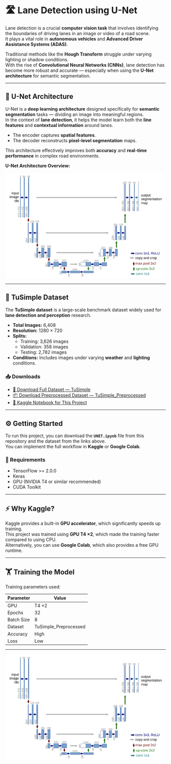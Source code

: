 # 🛣️ Lane Detection using U-Net

Lane detection is a crucial **computer vision task** that involves identifying the boundaries of driving lanes in an image or video of a road scene.  
It plays a vital role in **autonomous vehicles** and **Advanced Driver Assistance Systems (ADAS)**.  

Traditional methods like the **Hough Transform** struggle under varying lighting or shadow conditions.  
With the rise of **Convolutional Neural Networks (CNNs)**, lane detection has become more robust and accurate — especially when using the **U-Net architecture** for semantic segmentation.

---

## 🧠 U-Net Architecture

U-Net is a **deep learning architecture** designed specifically for **semantic segmentation** tasks — dividing an image into meaningful regions.  
In the context of **lane detection**, it helps the model learn both the **line features** and **contextual information** around lanes.

- The encoder captures **spatial features**.
- The decoder reconstructs **pixel-level segmentation** maps.

This architecture effectively improves both **accuracy** and **real-time performance** in complex road environments.

**U-Net Architecture Overview:**

![image alt](images/UNet.png)

---

## 🚗 TuSimple Dataset

The **TuSimple dataset** is a large-scale benchmark dataset widely used for **lane detection and perception** research.

- **Total Images:** 6,408  
- **Resolution:** 1280 × 720  
- **Splits:**  
  - Training: 3,626 images  
  - Validation: 358 images  
  - Testing: 2,782 images  
- **Conditions:** Includes images under varying **weather** and **lighting** conditions.



### 📥 Downloads

- [📁 Download Full Dataset — TuSimple](https://github.com/TuSimple/tusimple-benchmark)
- [📦 Download Preprocessed Dataset — TuSimple_Preprocessed](https://www.kaggle.com/)
- [🔗 Kaggle Notebook for This Project](https://www.kaggle.com/)

---

## ⚙️ Getting Started

To run this project, you can download the **`UNET.ipynb`** file from this repository and the dataset from the links above.  
You can implement the full workflow in **Kaggle** or **Google Colab**.

### 🔧 Requirements

- TensorFlow >= 2.0.0  
- Keras  
- GPU (NVIDIA T4 or similar recommended)  
- CUDA Toolkit  

---

## ⚡ Why Kaggle?

Kaggle provides a built-in **GPU accelerator**, which significantly speeds up training.  
This project was trained using **GPU T4 ×2**, which made the training faster compared to using CPU.  
Alternatively, you can use **Google Colab**, which also provides a free GPU runtime.

---

## 🏋️ Training the Model

Training parameters used:

| Parameter | Value |
|------------|--------|
| GPU | T4 ×2 |
| Epochs | 32 |
| Batch Size | 8 |
| Dataset | TuSimple_Preprocessed |
| Accuracy | High |
| Loss | Low |



---
![image alt](images/UNet.png)

